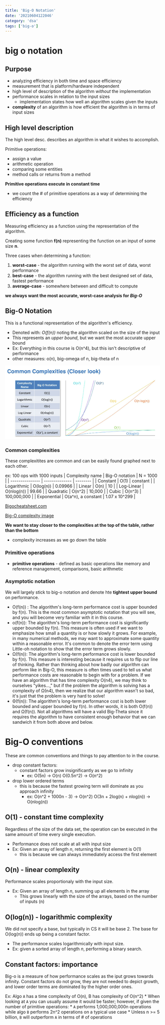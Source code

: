 ```yaml
---
title: 'Big-O Notation'
date: '20210604122046'
category: 'dsa'
tags: ['big-o']
---
```


# big o notation

## Purpose
* analyzing efficiency in both time and space efficiency
* measurement that is platform/hardware independent
* high level of description of the algorithm *without* the implementation
* performance scales in relation to the input sizes
    * implementation states how well an algorithm scales given the inputs
* **complexity** of an algorithm is how efficient the algorithm is in terms of input sizes

## High level description
The high level desc. describes an algorithm in what it wishes to accomplish.

Primitive operations:
* assign a value
* arithmetic operation
* comparing some entities
* method calls or returns from a method

**Primitive operations execute in constant time**
* we count the # of primitive operations as a way of determining the efficiency

## Efficiency as a function
Measuring efficiency as a function using the representation of the algorithm.

Creating some function **f(n)** representing the function on an input of some size **n**.

Three cases when determining a function:
1. **worst-case** - the algorithm running with the worst set of data, worst performance
1. **best-case** - the algorithm running with the best designed set of data, fastest performance
1. **average-case** - somewhere between and difficult to compute

**we always want the most accurate, worst-case analysis for *Big-O***

## Big-O Notation
This is a functional representation of the algorithm's efficiency.
* Denoted with: *O(f(n))* noting the algorithm scaled on the size of the input
* This represents an *upper bound*, but we want the most accurate upper bound
* Ex: Everything in this course is O(n^4), but this isn't descriptive of performance
* other measures: o(n), big-omega of n, big-theta of n

![Big-O Time Complexities](./20210610102206-img-1.png)

### Common complexities
These complexitites are common and can be easily found graphed next to each other.

ex: 100 ops with 1000 inputs
| Complexity name | Big-O notation | N = 1000 |
| --------------- | -------------- | -------- |
| Constant | O(1) | constant |
| Logarithmic | O(log(n)) | 0.09966 |
| Linear | O(n) | 10 |
| Log-Linear | O(nlog(n)) | 99.66 |
| Quadratic | O(n^2) | 10,000 |
| Cubic | O(n^3) | 100,000,000 |
| Exponential | O(a^n), a constant | 1.07 x 10^299 |

[Bigocheatsheet.com](https://www.bigocheatsheet.com/)

[Big-O complexity image](https://external-content.duckduckgo.com/iu/?u=https%3A%2F%2Ftse1.mm.bing.net%2Fth%3Fid%3DOIP.qTpWaGrf3GpkpAs-GMQzGAHaES%26pid%3DApi&f=1)


**We want to stay closer to the complexities at the top of the table, rather than the bottom**
* complexity increases as we go down the table

### Primitive operations
* **primitive operations** - defined as basic operations like memory and reference management, comparisons, basic arithmetic

### Asymptotic notation
We will largely stick to big-o notation and denote hte **tightest upper bound** on performance.

* O(f(n)) : The algorithm's long-term performance cost is upper bounded by f(n). This is the most common asymptotic notation that you will see, and you will become very familiar with it in this course.
* o(f(n)): The algorithm's long-term performance cost is significantly upper bounded by f(n). This measure is often used if we want to emphasize how small a quantity is or how slowly it grows. For example, in many numerical methods, we may want to approximate some quantity within a reasonable error. It's common to denote the error term using Little-oh notation to show that the error term grows slowly.
* Ω(f(n)): The algorithm's long-term performance cost is lower bounded by f(n). This measure is interesting because it requires us to flip our line of thinking. Rather than thinking about how badly our algorithm can perform like in Big-O, this measure is often times used to tell us what performance costs are reasonable to begin with for a problem. If we have an algorithm that has time complexity O(n4), we may think to ourselves "yikes...," but if the problem the algorithm is solving has a complexity of Ω(n4), then we realize that our algorithm wasn't so bad, it's just that the problem is very hard to solve!
* Θ(f(n)): The algorithm's long-term performance cost is both lower bounded and upper bounded by f(n). In other words, it is both O(f(n)) and Ω(f(n)). Not all algorithms will have a valid Big-Theta since it requires the algorithm to have consistent enough behavior that we can sandwich it from both above and below.

# Big-O conventions
These are common conventions and things to pay attention to in the course.

* drop constant factors:
    * constant factors grow insignificantly as we go to infinity
        * ex: O(5n) -> O(n)     O(0.5n^2) -> O(n^2)
* drop lower ordered terms
    * this is because the fastest growing term will dominate as you approach infinity
        * ex: O(n^2 + 1000n - 3) -> O(n^2)     O(3n + 2log(n) + nlog(n)) -> O(nlog(n))

## O(1) - constant time complexity
Regardless of the size of the data set, the operation can be executed in the same
amount of time every single execution.

* Performance does not scale at all with input size
* Ex: Given an array of length *n*, returning the first element is O(1)
    * this is because we can always immediately access the first element

## O(n) - linear complexity
Performance scales proportionaly with the input size.

* Ex: Given an array of length *n*, summing up all elements in the array
    * This grows linearly with the size of the arrays, based on the number of inputs (n)

## O(log(n)) - logarithmic complexity
We did not specify a base, but typically in CS it will be base 2. The base for O(log(n)) ends up being
a constant factor.

* The performance scales logarithmically with input size.
* Ex: given a sorted array of length *n*, performing a binary search.

## Constant factors: importance
Big-o is a measure of how performance scales as the iput grows towards infinity. Constant
factors do not grow, they are not needed to depict growth, and lower order terms are
dominated by the higher order ones.

Ex: Algo `A` has a time complexity of O(n), B has complexity of O(n^2)
    * When looking at `A` you can usually assume it would be faster; however, if given the number of primitive operations:
        * `A` performs 1,000,000,000n operations while algo `B` performs 2n^2 operations on a typical use case
        * Unless n >= 5 billion, `B` will outperform `A` in terms of # of operations


